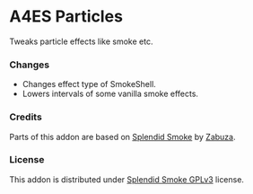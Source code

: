 # A4ES Particles
Tweaks particle effects like smoke etc.

### Changes
- Changes effect type of SmokeShell.
- Lowers intervals of some vanilla smoke effects.

### Credits
Parts of this addon are based on [Splendid Smoke](https://github.com/Zabuzard/SplendidSmoke) by [Zabuza](https://github.com/Zabuzard).

### License
This addon is distributed under [Splendid Smoke GPLv3](https://github.com/Zabuzard/SplendidSmoke/blob/master/LICENSE) license.
